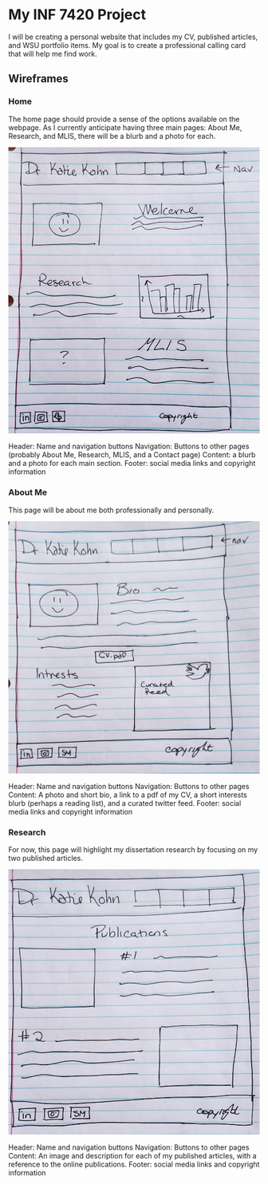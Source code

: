 ﻿# My INF 7420 Project
I will be creating a personal website that includes my CV, published articles, and WSU portfolio items. My goal is to create a professional calling card that will help me find work.

## Wireframes

### Home
The home page should provide a sense of the options available on the webpage. As I currently anticipate having three main pages: About Me, Research, and MLIS, there will be a blurb and a photo for each.

![Wireframe of Home Page](/wireframes/Wireframe_Home.jpg)

Header: Name and navigation buttons
Navigation: Buttons to other pages (probably About Me, Research, MLIS, and a Contact page)
Content: a blurb and a photo for each main section.
Footer: social media links and copyright information

### About Me
This page will be about me both professionally and personally.

![Wireframe of About Page](/wireframes/Wireframe_About.jpg)


Header: Name and navigation buttons
Navigation: Buttons to other pages
Content: A photo and short bio, a link to a pdf of my CV, a short interests blurb (perhaps a reading list), and a curated twitter feed.
Footer: social media links and copyright information

### Research
For now, this page will highlight my dissertation research by focusing on my two published articles.

![Wireframe of Research Page](/wireframes/Wireframe_Research.jpg)

Header: Name and navigation buttons
Navigation: Buttons to other pages
Content: An image and description for each of my published articles, with a reference to the online publications.
Footer: social media links and copyright information
